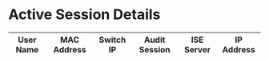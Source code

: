 
# Active Session Details
| User Name | MAC Address | Switch IP | Audit Session | ISE Server | IP Address |
| --------- | ----------- | --------- | ------------- | ---------- | ---------- |